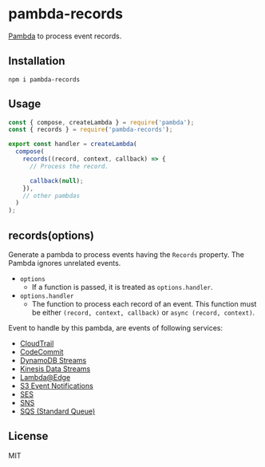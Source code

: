 # pambda-records

[Pambda](https://github.com/pambda/pambda) to process event records.

## Installation

```
npm i pambda-records
```

## Usage

``` javascript
const { compose, createLambda } = require('pambda');
const { records } = require('pambda-records');

export const handler = createLambda(
  compose(
    records((record, context, callback) => {
      // Process the record.

      callback(null);
    }),
    // other pambdas
  )
);
```

## records(options)

Generate a pambda to process events having the `Records` property. The Pambda ignores unrelated events.

- `options`
  - If a function is passed, it is treated as `options.handler`.
- `options.handler`
  - The function to process each record of an event. This function must be either `(record, context, callback)` or `async (record, context)`.

Event to handle by this pambda, are events of following services:

- [CloudTrail](https://docs.aws.amazon.com/lambda/latest/dg/with-cloudtrail.html)
- [CodeCommit](https://docs.aws.amazon.com/lambda/latest/dg/services-codecommit.html)
- [DynamoDB Streams](https://docs.aws.amazon.com/lambda/latest/dg/with-ddb.html)
- [Kinesis Data Streams](https://docs.aws.amazon.com/lambda/latest/dg/with-kinesis.html)
- [Lambda@Edge](https://docs.aws.amazon.com/lambda/latest/dg/lambda-edge.html)
- [S3 Event Notifications](https://docs.aws.amazon.com/lambda/latest/dg/with-s3.html)
- [SES](https://docs.aws.amazon.com/lambda/latest/dg/services-ses.html)
- [SNS](https://docs.aws.amazon.com/lambda/latest/dg/with-sns.html)
- [SQS (Standard Queue)](https://docs.aws.amazon.com/lambda/latest/dg/with-sqs.html)

## License

MIT
